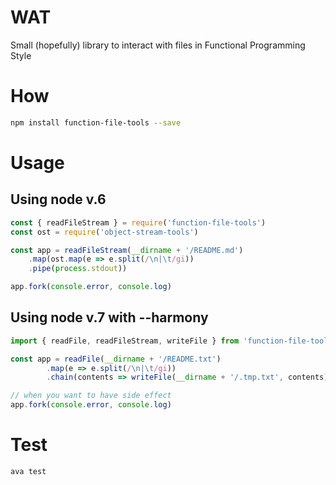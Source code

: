 # WAT

Small (hopefully) library to interact with files in Functional Programming Style


# How
```bash
npm install function-file-tools --save
```


# Usage

## Using node v.6

```js
const { readFileStream } = require('function-file-tools')
const ost = require('object-stream-tools')

const app = readFileStream(__dirname + '/README.md')
    .map(ost.map(e => e.split(/\n|\t/gi))
    .pipe(process.stdout))

app.fork(console.error, console.log)
```

## Using node v.7 with --harmony

```js
import { readFile, readFileStream, writeFile } from 'function-file-tools'

const app = readFile(__dirname + '/README.txt')
        .map(e => e.split(/\n|\t/gi))
        .chain(contents => writeFile(__dirname + '/.tmp.txt', contents))

// when you want to have side effect
app.fork(console.error, console.log)
```


# Test

```
ava test
```

